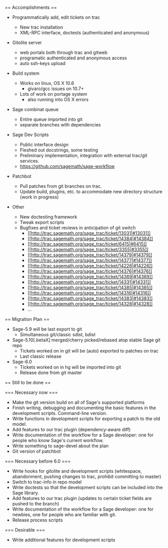 == Accomplishments ==

  * Programmatically add, edit tickets on trac
    * New trac installation
    * XML-RPC interface, doctests (authenticated and anonymous)

  * Gitolite server
    * web portals both through trac and gitweb
    * programatic authenticated and anonymous access
    * auto ssh-keys upload

  * Build system
    * Works on linux, OS X 10.6
       * givaro/gcc issues on 10.7+
    * Lots of work on portage system
       * also running into OS X errors

  * Sage combinat queue
    * Entire queue imported into git
    * separate branches with dependencies

  * Sage Dev Scripts
    * Public interface design
    * Fleshed out docstrings, some testing
    * Preliminary implementation, integration with external trac/git services.
    * https://github.com/sagemath/sage-workflow

  * Patchbot
    * Pull patches from git branches on trac.
    * Update build, plugins, etc. to accommodate new directory structure (work in progress)

  * Other
    * New doctesting framework
    * Tweak export scripts
    * Bugfixes and ticket reviews in anticipation of git switch 
      * [[http://trac.sagemath.org/sage_trac/ticket/13031|#13031]]
      * [[http://trac.sagemath.org/sage_trac/ticket/14384|#14384]]
      * [[http://trac.sagemath.org/sage_trac/ticket/6415|#6415]]
      * [[http://trac.sagemath.org/sage_trac/ticket/3355|#3355]]
      * [[http://trac.sagemath.org/sage_trac/ticket/14379|#14379]]
      * [[http://trac.sagemath.org/sage_trac/ticket/14377|#14377]]
      * [[http://trac.sagemath.org/sage_trac/ticket/14226|#14226]]
      * [[http://trac.sagemath.org/sage_trac/ticket/14376|#14376]]
      * [[http://trac.sagemath.org/sage_trac/ticket/14369|#14369]]
      * [[http://trac.sagemath.org/sage_trac/ticket/14331|#14331]]
      * [[http://trac.sagemath.org/sage_trac/ticket/14385|#14385]]
      * [[http://trac.sagemath.org/sage_trac/ticket/14316|#14316]]
      * [[http://trac.sagemath.org/sage_trac/ticket/14383|#14383]]
      * [[http://trac.sagemath.org/sage_trac/ticket/14328|#14328]]
      * ...

== Migration Plan ==

   * Sage-5.9 will be last export to git
     * Simultaneous git/classic sdist, bdist
   * Sage-5.10[.betaX] merged/cherry picked/rebased atop stable Sage git repo
     * Tickets worked on in git will be (auto) exported to patches on trac
     * Last classic release
   * Sage-6.0
     * Tickets worked on in hg will be imported into git
     * Release done from git master

== Still to be done ==

=== Necessary now ===

   * Make the git version build on all of Sage's supported platforms
   * Finish writing, debugging and documenting the basic features in the development scripts.  Command-line version.
   * Write functions in development scripts for exporting a patch to the old model.
   * Add features to our trac plugin (dependency-aware diff)
   * Write documentation of the workflow for a Sage developer: one for people who know Sage's current workflow.
   * Write something to sage-devel about the plan
   * Git version of patchbot

=== Necessary before 6.0 ===

   * Write hooks for gitolite and development scripts (whitespace, abandonment, pushing changes to trac, prohibit committing to master)
   * Switch to trac-info in repo model
   * Write doctests so that the development scripts can be included into the Sage library.
   * Add features to our trac plugin (updates to certain ticket fields are pushed to the branch)
   * Write documentation of the workflow for a Sage developer: one for newbies, one for people who are familiar with git.
   * Release process scripts

=== Desirable ===

   * Write additional features for development scripts
